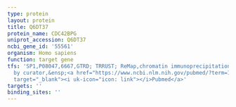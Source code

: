 ```yaml
---
type: protein
layout: protein
title: Q6DT37
protein_name: CDC42BPG
uniprot_accession: Q6DT37
ncbi_gene_id: '55561'
organism: Homo sapiens
function: target gene
tfs: 'SP1,P08047,6667,GTRD; TRRUST; ReMap,chromatin immunoprecipitation assay; inferred
  by curator,&ensp;<a href="https://www.ncbi.nlm.nih.gov/pubmed/?term=15194684%5Buid%5D"
  target="_blank"><i uk-icon="icon: link"></i>Pubmed</a>'
targets: ''
binding_sites: ''
---
```


